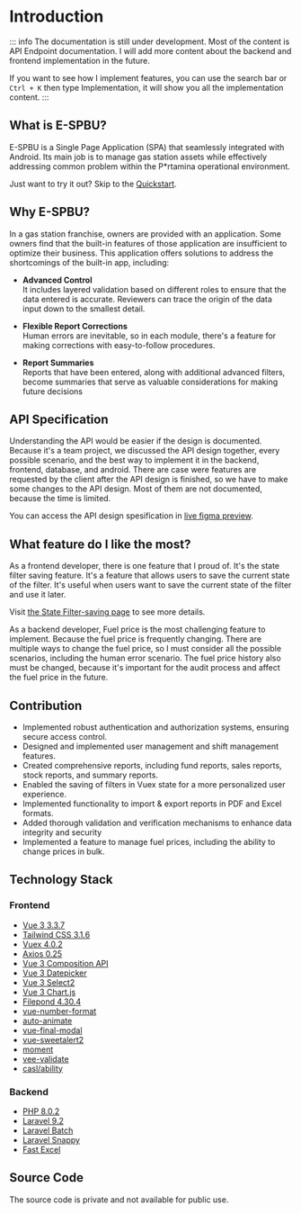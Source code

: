 # Introduction

::: info
The documentation is still under development. Most of the content is API Endpoint documentation. I will add more content about the backend and frontend implementation in the future.

If you want to see how I implement features, you can use the search bar or `Ctrl + K` then type Implementation, it will show you all the implementation content.
:::

## What is E-SPBU?

E-SPBU is a Single Page Application (SPA) that seamlessly integrated with Android. Its main job is to manage gas station assets while effectively addressing common problem within the P*rtamina operational environment.

<div class="brand-tip">
  Just want to try it out? Skip to the
  <a href="/espbu/getting-started/demo-users">Quickstart</a>.
</div>

## Why E-SPBU?

In a gas station franchise, owners are provided with an application. Some owners find that the built-in features of those application are insufficient to optimize their business. This application offers solutions to address the shortcomings of the built-in app, including:

- **Advanced Control** <br>
It includes layered validation based on different roles to ensure that the data entered is accurate. Reviewers can trace the origin of the data input down to the smallest detail.

- **Flexible Report Corrections** <br>
Human errors are inevitable, so in each module, there's a feature for making corrections with easy-to-follow procedures.

- **Report Summaries** <br>
Reports that have been entered, along with additional advanced filters, become summaries that serve as valuable considerations for making future decisions

## API Specification

Understanding the API would be easier if the design is documented. Because it's a team project, we discussed the API design together, every possible scenario, and the best way to implement it in the backend, frontend, database, and android. There are case were features are requested by the client after the API design is finished, so we have to make some changes to the API design. Most of them are not documented, because the time is limited.

You can access the API design spesification in [live figma preview](https://www.figma.com/file/UbDSQI0uj2vN2A1APNf8zZ/UI%2FUX-SPBU?type=design&node-id=0%3A1&mode=design&t=ZaaayqBPL3g38Z3J-1).

## What feature do I like the most?

As a frontend developer, there is one feature that I proud of. It's the state filter saving feature. It's a feature that allows users to save the current state of the filter. It's useful when users want to save the current state of the filter and use it later.

Visit [the State Filter-saving page](/espbu/state-filter-saving) to see more details.

As a backend developer, Fuel price is the most challenging feature to implement. Because the fuel price is frequently changing. There are multiple ways to change the fuel price, so I must consider all the possible scenarios, including the human error scenario. The fuel price history also must be changed, because it's important for the audit process and affect the fuel price in the future.

## Contribution

-	Implemented robust authentication and authorization systems, ensuring secure access control.
-	Designed and implemented user management and shift management features.
-	Created comprehensive reports, including fund reports, sales reports, stock reports, and summary reports.
-	Enabled the saving of filters in Vuex state for a more personalized user experience.
-	Implemented functionality to import & export reports in PDF and Excel formats.
-	Added thorough validation and verification mechanisms to enhance data integrity and security
-	Implemented a feature to manage fuel prices, including the ability to change prices in bulk.

## Technology Stack

### Frontend
- [Vue 3 3.3.7](https://v3.vuejs.org/)
- [Tailwind CSS 3.1.6](https://tailwindcss.com/)
- [Vuex 4.0.2](https://vuex.vuejs.org/)
- [Axios 0.25](https://axios-http.com/)
- [Vue 3 Composition API](https://v3.vuejs.org/guide/composition-api-introduction.html)
- [Vue 3 Datepicker](https://vue3datepicker.com/)
- [Vue 3 Select2](https://github.com/godbasin/vue-select2/tree/npm-publish-code-for-vue3)
- [Vue 3 Chart.js](https://www.chartjs.org/)
- [Filepond 4.30.4](https://pqina.nl/filepond/)
- [vue-number-format](https://github.com/coders-tm/vue-number-format)
- [auto-animate](https://auto-animate.formkit.com/)
- [vue-final-modal](https://vue-final-modal.org/)
- [vue-sweetalert2](https://www.npmjs.com/package/vue-sweetalert2)
- [moment](https://momentjs.com/)
- [vee-validate](https://vee-validate.logaretm.com/v4/)
- [casl/ability](https://casl.js.org/v5/en/)

### Backend
- [PHP 8.0.2](https://www.php.net/)
- [Laravel 9.2](https://laravel.com/)
- [Laravel Batch](https://github.com/mavinoo/laravelBatch)
- [Laravel Snappy](https://github.com/barryvdh/laravel-snappy)
- [Fast Excel](https://github.com/rap2hpoutre/fast-excel)

## Source Code

The source code is private and not available for public use. 
